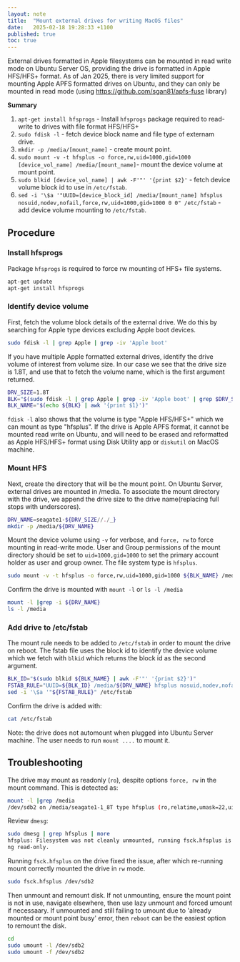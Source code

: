 ```yaml
---
layout: note
title:  "Mount external drives for writing MacOS files"
date:   2025-02-18 19:28:33 +1100
published: true
toc: true
---
```


External drives formatted in Apple filesystems can be mounted in read write mode on Ubuntu Server OS, providing the drive is formatted in Apple HFS/HFS+ format. As of Jan 2025, there is very limited support for mounting Apple APFS formatted drives on Ubuntu, and they can only be mounted in read mode (using <https://github.com/sgan81/apfs-fuse> library)

**Summary**

1. `apt-get install hfsprogs` - Install `hfsprogs` package required to read-write to drives with file format HFS/HFS+
2. `sudo fdisk -l` - fetch device block name and file type of externam drive.
3. `mkdir -p /media/[mount_name]` - create mount point.
4. `sudo mount -v -t hfsplus -o force,rw,uid=1000,gid=1000 [device_vol_name] /media/[mount_name]`- mount the device volume at mount point.
5. `sudo blkid [device_vol_name] | awk -F'"' '{print $2}'` - fetch device volume block id to use in `/etc/fstab`.
6. `sed -i '\$a '"UUID=[device_block_id] /media/[mount_name] hfsplus nosuid,nodev,nofail,force,rw,uid=1000,gid=1000 0 0" /etc/fstab` - add device volume mounting to `/etc/fstab`.

## Procedure

### Install hfsprogs

Package `hfsprogs` is required to force rw mounting of HFS+ file systems.

```bash
apt-get update
apt-get install hfsprogs
```

### Identify device volume

First, fetch the volume block details of the external drive. We do this by searching for Apple type devices excluding Apple boot devices.

```bash
sudo fdisk -l | grep Apple | grep -iv 'Apple boot'
```

If you have multiple Apple formatted external drives, identify the drive  volume of interest from volume size. In our case we see that the drive size is 1.8T, and use that to fetch the volume name, which is the first argument returned.

```bash
DRV_SIZE=1.8T
BLK="$(sudo fdisk -l | grep Apple | grep -iv 'Apple boot' | grep $DRV_SIZE)"
BLK_NAME="$(echo ${BLK} | awk '{print $1}')"
```

`fdisk -l` also shows that the volume is type "Apple HFS/HFS+" which we can mount as type "hfsplus". If the drive is Apple APFS format, it cannot be mounted read write on Ubuntu, and will need to be erased and reformatted as Apple HFS/HFS+ format using Disk Utility app or `diskutil` on MacOS machine.

### Mount HFS

Next, create the directory that will be the mount point. On Ubuntu Server, external drives are mounted in /media. To associate the mount directory with the drive, we append the drive size to the drive name(replacing full stops with underscores).

```bash
DRV_NAME=seagate1-${DRV_SIZE//./_}
mkdir -p /media/${DRV_NAME}
```

Mount the device volume using `-v` for verbose, and `force, rw` to force mounting in read-write mode. User and Group permissions of the mount directory should be set to `uid=1000,gid=1000` to set the primary account holder as user and group owner. The file system type is `hfsplus`.

```bash
sudo mount -v -t hfsplus -o force,rw,uid=1000,gid=1000 ${BLK_NAME} /media/${DRV_NAME}
```

Confirm the drive is mounted with `mount -l` or `ls -l /media`

```bash
mount -l |grep -i ${DRV_NAME}
ls -l /media
```

### Add drive to /etc/fstab

The mount rule needs to be added to `/etc/fstab` in order to mount the drive on reboot. The fstab file uses the block id to identify the device volume which we fetch with `blkid` which returns the block id as the second argument.

```bash
BLK_ID="$(sudo blkid ${BLK_NAME} | awk -F'"' '{print $2}')"
FSTAB_RULE="UUID=${BLK_ID} /media/${DRV_NAME} hfsplus nosuid,nodev,nofail,force,rw,uid=1000,gid=1000 0 0"
sed -i '\$a '"${FSTAB_RULE}" /etc/fstab
```

Confirm the drive is added with:

```bash
cat /etc/fstab
```

Note: the drive does not automount when plugged into Ubuntu Server machine. The user needs to run `mount ....` to mount it.

## Troubleshooting

The drive may mount as readonly (`ro`), despite options `force, rw` in the mount command. This is detected as:

```bash
mount -l |grep /media
/dev/sdb2 on /media/seagate1-1_8T type hfsplus (ro,relatime,umask=22,uid=1000,gid=1000,nls=utf8)
```

Review `dmesg`:

```bash
sudo dmesg | grep hfsplus | more
hfsplus: Filesystem was not cleanly unmounted, running fsck.hfsplus is recommended.  mounti
ng read-only.
```

Running `fsck.hfsplus` on the drive fixed the issue, after which re-running mount  correctly mounted the drive in `rw` mode.

```bash
sudo fsck.hfsplus /dev/sdb2
```

Then unmount and remount disk. If not unmounting, ensure the mount point is not in use, navigate elsewhere, then use lazy unmount and forced umount if necessaary. If unmounted and still failing to umount due to 'already mounted or mount point busy' error, then `reboot` can be the easiest option to remount the disk.

```bash
cd
sudo umount -l /dev/sdb2
sudo umount -f /dev/sdb2
```
